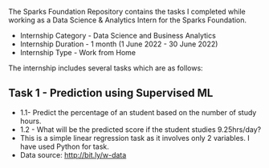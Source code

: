 The Sparks Foundation Repository contains the tasks I completed while working as a Data Science & Analytics Intern for the Sparks Foundation.

* Internship Category - Data Science and Business Analytics
* Internship Duration - 1 month (1 June 2022 - 30 June 2022)
* Internship Type - Work from Home

The internship includes several tasks which are as follows:



## Task 1 - Prediction using Supervised ML
- 1.1- Predict the percentage of an student based on the number of study hours. 
- 1.2 - What will be the predicted score if the student studies 9.25hrs/day?
- This is a simple linear regression task as it involves only 2 variables. I have used Python for task.
- Data source: http://bit.ly/w-data
